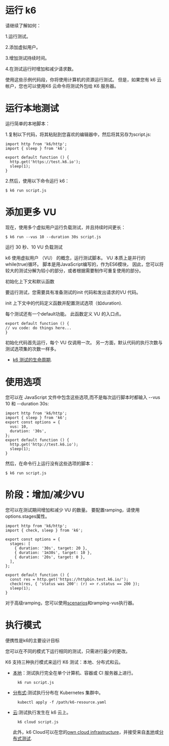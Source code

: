 # 运行 k6

请继续了解如何：

1.运行测试。

2.添加虚拟用户。

3.增加测试持续时间。

4.在测试运行时增加和减少请求数。

使用这些示例代码段，你将使用计算机的资源运行测试。 但是，如果您有 k6 云帐户，您也可以使用K6 云命令将测试外包给 K6 服务器。

# 运行本地测试

运行简单的本地脚本：

1.复制以下代码，将其粘贴到您喜欢的编辑器中，然后将其另存为script.js:

	import http from 'k6/http';
	import { sleep } from 'k6';
	
	export default function () {
	  http.get('https://test.k6.io');
	  sleep(1);
	}

2.然后，使用以下命令运行 k6：
	
	$ k6 run script.js

# 添加更多 VU

现在，使用多个虚拟用户运行负载测试，并且持续时间更长：

	$ k6 run --vus 10 --duration 30s script.js

运行 30 秒、10 VU 负载测试

k6 使用虚拟用户 （VU） 的概念，运行测试脚本。 VU 本质上是并行的while(true)循环。 脚本是用JavaScript编写的，作为ES6模块， 因此，您可以将较大的测试分解为较小的部分，或者根据需要制作可重复使用的部分。

初始化上下文和默认函数

要运行测试，您需要具有准备测试的init 代码和发出请求的VU 代码。

init 上下文中的代码定义函数并配置测试选项（如duration).

每个测试还有一个default功能。 此函数定义 VU 的入口点。

	export default function () {
	// vu code: do things here...
	}

初始化代码首先运行，每个 VU 仅调用一次。 另一方面，默认代码的执行次数与测试选项集的次数一样多。

- [k6 测试的生命周期](https://k6.io/docs/using-k6/test-lifecycle/).

# 使用选项

您可以在 JavaScript 文件中包含这些选项,而不是每次运行脚本时都输入 --vus 10 和 --duration 30s:

	import http from 'k6/http';
	import { sleep } from 'k6';
	export const options = {
	  vus: 10,
	  duration: '30s',
	};
	export default function () {
	  http.get('http://test.k6.io');
	  sleep(1);
	}

然后，在命令行上运行没有这些选项的脚本：

	$ k6 run script.js

# 阶段：增加/减少VU

您可以在测试期间增加和减少 VU 的数量。 要配置ramping，请使用options.stages属性。

	import http from 'k6/http';
	import { check, sleep } from 'k6';
	
	export const options = {
	  stages: [
	    { duration: '30s', target: 20 },
	    { duration: '1m30s', target: 10 },
	    { duration: '20s', target: 0 },
	  ],
	};
	
	export default function () {
	  const res = http.get('https://httpbin.test.k6.io/');
	  check(res, { 'status was 200': (r) => r.status == 200 });
	  sleep(1);
	}

对于高级ramping，您可以使用[scenarios](https://k6.io/docs/using-k6/scenarios/)和ramping-vus执行器。

# 执行模式

便携性是k6的主要设计目标

您可以在不同的模式下运行相同的测试，只需进行最少的更改。

K6 支持三种执行模式来运行 K6 测试：本地、分布式和云。

- [本地](https://k6.io/docs/get-started/running-k6/#running-local-tests)：测试执行完全在单个计算机、容器或 CI 服务器上进行。

		k6 run script.js

- [分布式](https://k6.io/blog/running-distributed-tests-on-k8s/):测试执行分布在 Kubernetes 集群中。

		kubectl apply -f /path/k6-resource.yaml

- [云]():测试执行发生在 k6 云上。
		
		k6 cloud script.js

	此外，k6 Cloud可以在您的[own cloud infrastructure](https://k6.io/docs/cloud/creating-and-running-a-test/private-load-zones/)，并接受来自[本地](https://k6.io/docs/results-output/real-time/cloud/)或[分布式测试](https://github.com/grafana/k6-operator#k6-cloud-output).

